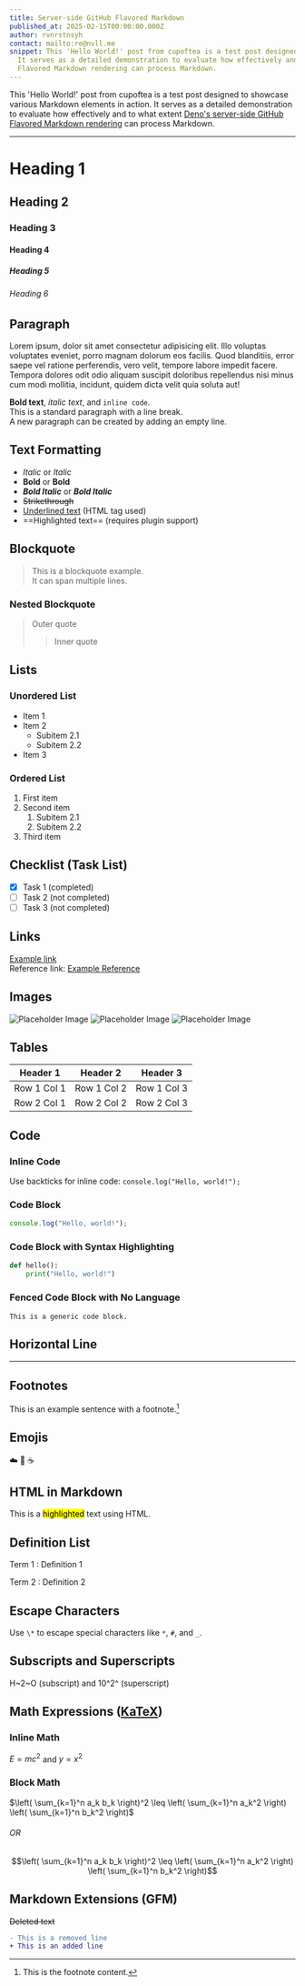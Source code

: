 ```yaml
---
title: Server-side GitHub Flavored Markdown
published_at: 2025-02-15T00:00:00.000Z
author: rvnrstnsyh
contact: mailto:re@nvll.me
snippet: This 'Hello World!' post from cupoftea is a test post designed to showcase various Markdown elements in action.
  It serves as a detailed demonstration to evaluate how effectively and to what extent Deno's server-side GitHub
  Flavored Markdown rendering can process Markdown.
---
```


This 'Hello World!' post from cupoftea is a test post designed to showcase various Markdown elements in action.
It serves as a detailed demonstration to evaluate how effectively and to what extent
[Deno's server-side GitHub Flavored Markdown rendering](https://github.com/denoland/deno-gfm) can process Markdown.

---

# Heading 1

## Heading 2

### Heading 3

#### Heading 4

##### Heading 5

###### Heading 6

## Paragraph

Lorem ipsum, dolor sit amet consectetur adipisicing elit. Illo voluptas voluptates eveniet, porro magnam dolorum eos facilis.
Quod blanditiis, error saepe vel ratione perferendis, vero velit, tempore labore impedit facere. Tempora dolores odit odio
aliquam suscipit doloribus repellendus nisi minus cum modi mollitia, incidunt, quidem dicta velit quia soluta aut!

**Bold text**, _italic text_, and `inline code`.  
This is a standard paragraph with a line break.  
A new paragraph can be created by adding an empty line.

## Text Formatting

- _Italic_ or _Italic_
- **Bold** or **Bold**
- **_Bold Italic_** or **_Bold Italic_**
- ~~Strikethrough~~
- <u>Underlined text</u> (HTML tag used)
- ==Highlighted text== (requires plugin support)

## Blockquote

> This is a blockquote example.  
> It can span multiple lines.

### Nested Blockquote

> Outer quote
>
> > Inner quote

## Lists

### Unordered List

- Item 1
- Item 2
  - Subitem 2.1
  - Subitem 2.2
- Item 3

### Ordered List

1. First item
2. Second item
   1. Subitem 2.1
   2. Subitem 2.2
3. Third item

## Checklist (Task List)

- [x] Task 1 (completed)
- [ ] Task 2 (not completed)
- [ ] Task 3 (not completed)

## Links

[Example link](https://example.com)  
Reference link: [Example Reference][1]

[1]: https://example.com

## Images

![Placeholder Image](/svg/deno-1.svg)
![Placeholder Image](/svg/deno-2.svg)
![Placeholder Image](/svg/deno-3.svg)

## Tables

| Header 1    | Header 2    | Header 3    |
| ----------- | ----------- | ----------- |
| Row 1 Col 1 | Row 1 Col 2 | Row 1 Col 3 |
| Row 2 Col 1 | Row 2 Col 2 | Row 2 Col 3 |

## Code

### Inline Code

Use backticks for inline code: `console.log("Hello, world!");`

### Code Block

```js
console.log("Hello, world!");
```

### Code Block with Syntax Highlighting

```python
def hello():
    print("Hello, world!")
```

### Fenced Code Block with No Language

```
This is a generic code block.
```

## Horizontal Line

---

## Footnotes

This is an example sentence with a footnote.[^1]

[^1]: This is the footnote content.

## Emojis

:cloud: :rocket: :coffee:

## HTML in Markdown

This is a <mark>highlighted</mark> text using HTML.

## Definition List

Term 1
: Definition 1

Term 2
: Definition 2

## Escape Characters

Use `\*` to escape special characters like `*`, `#`, and `_`.

## Subscripts and Superscripts

H~2~O (subscript) and 10^2^ (superscript)

## Math Expressions ([KaTeX](https://katex.org/docs/supported.html))

### Inline Math

$E = mc^2$ and $y = x^2$

### Block Math

$\left( \sum_{k=1}^n a_k b_k \right)^2 \leq \left( \sum_{k=1}^n a_k^2 \right) \left( \sum_{k=1}^n b_k^2 \right)$

###### OR

```math
\left( \sum_{k=1}^n a_k b_k \right)^2 \leq \left( \sum_{k=1}^n a_k^2 \right) \left( \sum_{k=1}^n b_k^2 \right)
```

## Markdown Extensions (GFM)

~~Deleted text~~

```diff
- This is a removed line
+ This is an added line
```
